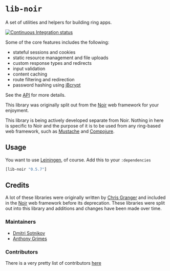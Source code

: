# `lib-noir`

A set of utilities and helpers for building ring apps.

[![Continuous Integration status](https://api.travis-ci.org/noir-clojure/lib-noir.png)](http://travis-ci.org/noir-clojure/lib-noir)

Some of the core features includes the following:

* stateful sessions and cookies
* static resource management and file uploads
* custom response types and redirects
* input validation
* content caching
* route filtering and redirection
* password hashing using [jBcrypt](http://www.mindrot.org/projects/jBCrypt/) 

See the [API](http://yogthos.github.com/lib-noir/index.html) for more details.

This library was originally split out from the [Noir](https://github.com/noir-clojure/noir) web framework
for your enjoyment.

This library is being actively developed separate from Noir. Nothing in here is specific to Noir and the purpose 
of it is to be used from any ring-based web framework, such as [Mustache](https://github.com/cgrand/moustache) 
and [Compojure](https://github.com/weavejester/compojure).

## Usage

You want to use [Leiningen](https://github.com/technomancy/leiningen), of course. Add this to your `:dependencies`

```clojure
[lib-noir "0.5.7"]
```

## Credits

A lot of these libraries were originally written by
[Chris Granger](https://github.com/ibdknox) and included in the
[Noir](https://github.com/noir-clojure/noir) web framework before its
deprecation. These libraries were split out into this library and additions and
changes have been made over time.

### Maintainers

* [Dmitri Sotnikov](https://github.com/yogthos)
* [Anthony Grimes](https://github.com/Raynes)

### Contributors

There is a very pretty list of contributors [here](https://github.com/noir-clojure/lib-noir/graphs/contributors)
